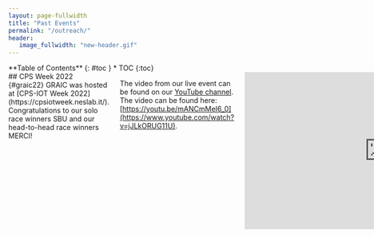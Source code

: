 ```yaml
---
layout: page-fullwidth
title: "Past Events"
permalink: "/outreach/"
header:
   image_fullwidth: "new-header.gif"
---
```

<div class="row">
<div class="medium-4 medium-push-8 columns" markdown="1">
<div class="panel radius" markdown="1">
**Table of Contents**
{: #toc }
*  TOC
{:toc}
</div>
</div><!-- /.medium-4.columns -->



<div class="medium-8 medium-pull-4 columns" markdown="1">
## CPS Week 2022 {#graic22}
GRAIC was hosted at [CPS-IOT Week 2022](https://cpsiotweek.neslab.it/).
Congratulations to our solo race winners SBU and our head-to-head race winners MERCI!

The video from our live event can be found on our [YouTube channel](https://www.youtube.com/channel/UC1wObn3tWYZDkWld-Kg8LRA). The video can be found here: [https://youtu.be/mANCmMeI6_0](https://www.youtube.com/watch?v=jJLkORUG11U).

<center>
<iframe width="560" height="315" src="https://www.youtube.com/embed/jJLkORUG11U" title="YouTube video player" frameborder="0" allow="accelerometer; autoplay; clipboard-write; encrypted-media; gyroscope; picture-in-picture" allowfullscreen></iframe>
</center>

## EOH 2022 {#eoh22}
In April 2022, we ran the first in person [Engineering Open House at UIUC](https://eohillinois.org/) version of GRAIC!
This event is aimed at junior-high and high-school students.
The exhibit consisted of three main parts:
  - **Controller creation and submission** - Students adjust various parameters of the baseline controller and submit to our testing pipeline. We then generate race logs and a video to show them how their controller behaved.
  -  **Manual racing against baseline autonomous agent** - Students could use our steering wheel setup to race against one of our autonomous agents. This gives them an idea of the differences between autonomous agent driving and human driving.
  - **GRAIC and autonomous vehicles presentation** - Any questions students had about autonomous driving or GRAIC could be answered at our presentation.

Videos and race logs from the submitted controllers can be found on our [leaderboard](https://graic-eoh-2022.herokuapp.com/).

This event was very successful, and our exhibit won three awards! We were awarded first place for *The Spirit of Innovation* and *Most Engaging* awards, and we were awarded second place of *Outstanding Tech*.
Here are some pictures from our very exciting event!

<img style="width: 300px; object-fit: cover;" src="{{site.urlimg}}EOH22-submission.png">
<img style="width: 300px; height: 200px; object-fit: cover;" src="{{site.urlimg}}EOH22-1.jpg">

<img style="width: 300px; height: 200px; object-fit: cover;" src="{{site.urlimg}}EOH22-2.jpg">
<img style="width: 300px; height: 200px; object-fit: cover;" src="{{site.urlimg}}EOH22-3.jpg">

<img style="width: 300px; height: 200px; object-fit: cover;" src="{{site.urlimg}}EOH22-4.jpg">
<img style="width: 300px; height: 200px; object-fit: cover;" src="{{site.urlimg}}EOH22-5.jpg">



<div>
    <h1>GRAIC '21</h1>
    <p>GRAIC '21 was the first iteration of GRAIC hosted at CPS-IOT Week 2021.
    GRAIC '22 is based on this first iteration of GRAIC, and we hope to improve the quality of GRAIC.
    GRAIC '21 was a part of three events: the OCAR-ICRA 2021 workshop, CPS-IOT Week 2021, and EOH 2021 at the University of Illinois Urbana-Champaign.
    A brief description of these events and their associated videos can be found below.</p>
</div>

## OCAR-ICRA 2021   {#ocar-icra21}

GRAIC was presented at [OCAR-ICRA](https://linklab-uva.github.io/icra-autonomous-racing/) workshop.
The workshop paper can be found [here](https://linklab-uva.github.io/icra-autonomous-racing/contributed_papers/paper13.pdf).
The video presentation for GRAIC can be found here: [https://www.youtube.com/watch?v=O_zsJtb6kaY](https://www.youtube.com/watch?v=O_zsJtb6kaY), and our presentation starts at 1:02:30.
Our presentation can also be found below.

<center>
<iframe width="560" height="315" src="https://www.youtube.com/embed/O_zsJtb6kaY?start=3750" title="YouTube video player" frameborder="0" allow="accelerometer; autoplay; clipboard-write; encrypted-media; gyroscope; picture-in-picture" allowfullscreen></iframe>
</center>

## CPS Week 2021   {#cps-week21}

GRAIC was hosted at [CPS-IOT Week 2021](https://cps-iot-week2021.isis.vanderbilt.edu/).
Congratulations to our winners [Abolfazl Karimi](https://www.linkedin.com/in/abolfazl-karimi-175a153a/) and [Parasara Sridar Duggirala](https://www.cs.unc.edu/~psd/) (UNC)!

We will be hosting a live event at CPS-IOT Week! At this event, we will present on the GRAIC framework and host a Q&A. We will then discuss the competition and present the results. Finally, we will have a community discussion and talk about future plans for GRAIC. A program can be found below.

The video from our live event can be found on our [YouTube channel](https://www.youtube.com/channel/UC1wObn3tWYZDkWld-Kg8LRA). The video can be found here: [https://youtu.be/mANCmMeI6_0](https://youtu.be/mANCmMeI6_0).

<center>
<iframe width="560" height="315" src="https://www.youtube.com/embed/mANCmMeI6_0" title="YouTube video player" frameborder="0" allow="accelerometer; autoplay; clipboard-write; encrypted-media; gyroscope; picture-in-picture" allowfullscreen></iframe>
</center>

<!-- The zoom link for this event is here: [https://acm-org.zoom.us/j/92093288247?pwd=Z0FoUjRhRlJQNWtjOWloTytMNXU0UT09](https://acm-org.zoom.us/j/92093288247?pwd=Z0FoUjRhRlJQNWtjOWloTytMNXU0UT09).

The passcode is 994234. -->

### Program
Our presentation will be held Tuesday, May 18. All times are central time.
- 9-9:45: The generalized racing framework: GRAIC team
- 9:45-10: Q&A, discussion
- 10-10:30: GRAIC 2021 experience, stats, and results
- 10:30-11: Community discussion and planning

### Results
Congratulations to our winners [Abolfazl Karimi](https://www.linkedin.com/in/abolfazl-karimi-175a153a/) and [Parasara Sridar Duggirala](https://www.cs.unc.edu/~psd/) (UNC)!

Results table:



|                |Race 1|Race 2|Race 3|Race 4|Race 5|Race 6|
|:--------------:|:----:|:----:|:----:|:----:|:----:|:----:|
|Basic Controller|128   |140   |137   |98    |404   |126   |
|Human Driver    |49    |57    |91    |53    |73    |49    |
|Winner          |61    |130   |132   |DNF   |115   |60    |


The scoring function is roughly: score = time to finish + collision penalty + out of bounds penalty. Therefore, the lower the score, the better the controller performance. A score of DNF means that the controller did not finish.


## EOH 2021 {#eoh21}
In March 2021, we ran the Mini-GRAIC Race for [Engineering Open House at UIUC](https://eohillinois.org/)!
The Mini-GRAIC race is aimed at junior-high and high-school students to introduce them to the world of autonomy.
In the Mini-GRAIC race, students told us what car and controller they wanted use.
We ran the vehicle on our simulator and output a score.
The videos of the cars running are posted to our [YouTube channel](https://www.youtube.com/channel/UC1wObn3tWYZDkWld-Kg8LRA) and the leaderboard is posted here.

Our EOH video can be found below.

<center>
<iframe width="420" height="345" src="https://www.youtube.com/embed/dtIuADO5FGI">
</iframe>
</center>

### Results

|Name|\\(k_s\\)|\\(k_{ds}\\)|\\(k_n\\)|Car|Time to completion|Place|
|:--:|:-------:|:----------:|:-------:|:-:|:----------------:|:---:|
|Mike|0.5|5|0.5|Dodge Charger Pursuit Police Car| 2:05|1|
|Harold|3|3|3|Tesla Cybertruck|2:06|2|


</div><!-- /.medium-8.columns -->
</div><!-- /.row -->
